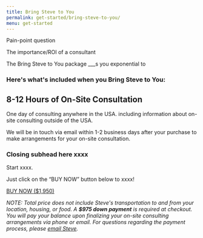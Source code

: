 ```yaml
---
title: Bring Steve to You
permalink: get-started/bring-steve-to-you/
menu: get-started
---
```

Pain-point question

The importance/ROI of a consultant

The Bring Steve to You package ___s you exponential to 


### Here's what's included when you Bring Steve to You:

## 8-12 Hours of On-Site Consultation


One day of consulting anywhere in the USA. including information about on-site consulting outside of the USA.



We will be in touch via email within 1-2 business days after your purchase to make arrangements for your on-site consultation.

### Closing subhead here xxxx

Start xxxx.

Just click on the “BUY NOW” button below to xxxx!

<a class="button" href="https://gumroad.com/l/dQFcn">
      BUY NOW ($1,950)
    </a>
    
*NOTE: Total price does not include Steve's transportation to and from your location, housing, or food. A **$975 down payment** is required at checkout. You will pay your balance upon finalizing your on-site consulting arrangements via phone or email. For questions regarding the payment process, please [email Steve](mailto:steve@corpchaps.com).*


